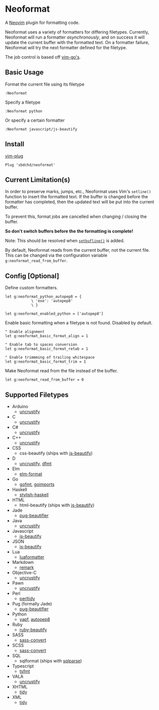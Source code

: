 # Neoformat

A [Neovim](https://neovim.io) plugin for formatting code.

Neoformat uses a variety of formatters for differing filetypes. Currently, Neoformat
will run a formatter _asynchronously_, and on success it will update the current
buffer with the formatted text. On a formatter failure, Neoformat will try the next
formatter defined for the filetype.

The job control is based off [vim-go's](https://github.com/fatih/vim-go).

## Basic Usage

Format the current file using its filetype

```viml
:Neoformat
```

Specify a filetype

```viml
:Neoformat python
```

Or specify a certain formatter

```viml
:Neoformat javascript/js-beautify
```

## Install

[vim-plug](https://github.com/junegunn/vim-plug)

```viml
Plug 'sbdchd/neoformat'
```

## Current Limitation(s)

In order to preserve marks, jumps, etc., Neoformat uses Vim's `setline()` function
to insert the formatted text. If the buffer is changed before the formatter has
completed, then the updated text will be put into the current buffer.

To prevent this, format jobs are cancelled when changing / closing the buffer.

**So don't switch buffers before the the formatting is complete!**

Note: This should be resolved when [`setbufline()`](https://github.com/vim/vim/blob/9bd547aca41799605c3a3f83444f6725c2d6eda9/runtime/doc/todo.txt#L177) is added.

By default, Neoformat reads from the current buffer, not the current file. This
can be changed via the configuration variable `g:neoformat_read_from_buffer`.

## Config [Optional]

Define custom formatters.

```viml
let g:neoformat_python_autopep8 = {
            \ 'exe': 'autopep8'
            \ }

let g:neoformat_enabled_python = ['autopep8']
```

Enable basic formatting when a filetype is not found. Disabled by default.

```viml
" Enable alignment
let g:neoformat_basic_format_align = 1

" Enable tab to spaces conversion
let g:neoformat_basic_format_retab = 1

" Enable trimmming of trailing whitespace
let g:neoformat_basic_format_trim = 1
```

Make Neoformat read from the file instead of the buffer.

```viml
let g:neoformat_read_from_buffer = 0
```

## Supported Filetypes

- Arduino
  - [uncrustify](http://uncrustify.sourceforge.net)
- C
  - [uncrustify](http://uncrustify.sourceforge.net)
- C#
  - [uncrustify](http://uncrustify.sourceforge.net)
- C++
  - [uncrustify](http://uncrustify.sourceforge.net)
- CSS
  - css-beautify (ships with [js-beautify](https://github.com/beautify-web/js-beautify))
- D
  - [uncrustify](http://uncrustify.sourceforge.net), [dfmt](https://github.com/Hackerpilot/dfmt)
- Elm
  - [elm-format](https://github.com/avh4/elm-format)
- Go
  - [gofmt](https://golang.org/cmd/gofmt/), [goimports](https://godoc.org/golang.org/x/tools/cmd/goimports)
- Haskell
  - [stylish-haskell](https://github.com/jaspervdj/stylish-haskell)
- HTML
  - html-beautify (ships with [js-beautify](https://github.com/beautify-web/js-beautify))
- Jade
  - [pug-beautifier](https://github.com/vingorius/pug-beautifier)
- Java
  - [uncrustify](http://uncrustify.sourceforge.net)
- Javascript
  - [js-beautify](https://github.com/beautify-web/js-beautify)
- JSON
  - [js-beautify](https://github.com/beautify-web/js-beautify)
- Lua
  - [luaformatter](https://github.com/LuaDevelopmentTools/luaformatter)
- Markdown
  - [remark](https://github.com/wooorm/remark)
- Objective-C
  - [uncrustify](http://uncrustify.sourceforge.net)
- Pawn
  - [uncrustify](http://uncrustify.sourceforge.net)
- Perl
  - [perltidy](http://perltidy.sourceforge.net)
- Pug (formally Jade)
  - [pug-beautifier](https://github.com/vingorius/pug-beautifier)
- Python
  - [yapf](https://github.com/google/yapf), [autopep8](https://github.com/hhatto/autopep8)
- Ruby
  - [ruby-beautify](https://github.com/erniebrodeur/ruby-beautify)
- SASS
  - [sass-convert](http://sass-lang.com/documentation/#executables)
- SCSS
  - [sass-convert](http://sass-lang.com/documentation/#executables)
- SQL
  - sqlformat (ships with [sqlparse](https://github.com/andialbrecht/sqlparse))
- Typescript
  - [tsfmt](https://github.com/vvakame/typescript-formatter)
- VALA
  - [uncrustify](http://uncrustify.sourceforge.net)
- XHTML
  - [tidy](http://www.html-tidy.org)
- XML
  - [tidy](http://www.html-tidy.org)
